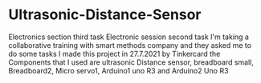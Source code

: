 # Ultrasonic-Distance-Sensor
Electronics section third task 
Electronic session second task I'm taking a collaborative training with smart methods company and they asked me to do some tasks I made this project in 27.7.2021 by Tinkercard the Components that I used are ultrasonic Distance sensor, breadboard small, Breadboard2, Micro servo1, Arduino1 uno R3 and Arduino2 Uno R3
